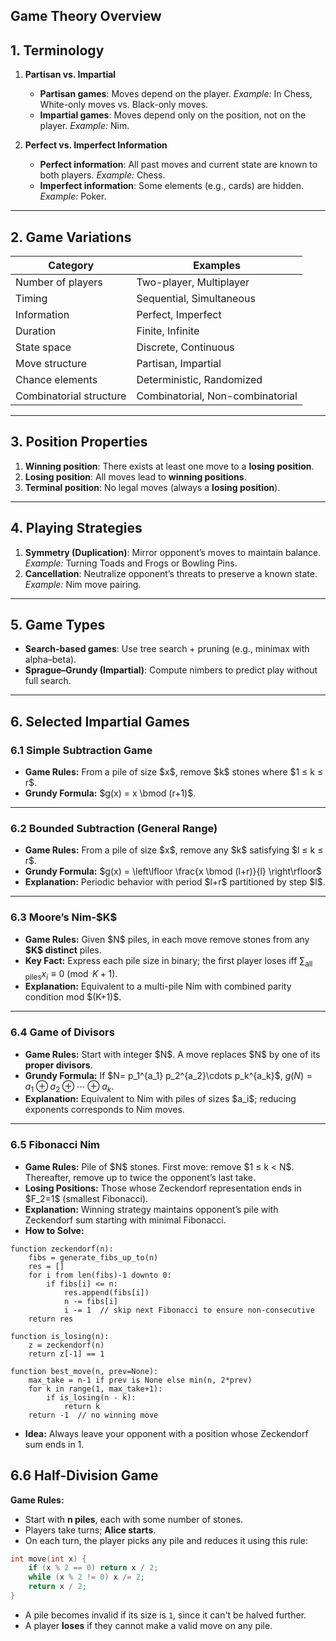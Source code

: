 ## Game Theory Overview


## 1. Terminology

1. **Partisan vs. Impartial**

   * **Partisan games**: Moves depend on the player. *Example:* In Chess, White-only moves vs. Black-only moves.
   * **Impartial games**: Moves depend only on the position, not on the player. *Example:* Nim.

2. **Perfect vs. Imperfect Information**

   * **Perfect information**: All past moves and current state are known to both players. *Example:* Chess.
   * **Imperfect information**: Some elements (e.g., cards) are hidden. *Example:* Poker.

---

## 2. Game Variations

| Category                | Examples                         |
| ----------------------- | -------------------------------- |
| Number of players       | Two-player, Multiplayer          |
| Timing                  | Sequential, Simultaneous         |
| Information             | Perfect, Imperfect               |
| Duration                | Finite, Infinite                 |
| State space             | Discrete, Continuous             |
| Move structure          | Partisan, Impartial              |
| Chance elements         | Deterministic, Randomized        |
| Combinatorial structure | Combinatorial, Non-combinatorial |

---

## 3. Position Properties

1. **Winning position**: There exists at least one move to a **losing position**.
2. **Losing position**: All moves lead to **winning positions**.
3. **Terminal position**: No legal moves (always a **losing position**).

---

## 4. Playing Strategies

1. **Symmetry (Duplication)**: Mirror opponent’s moves to maintain balance.  *Example:* Turning Toads and Frogs or Bowling Pins.
2. **Cancellation**: Neutralize opponent’s threats to preserve a known state.  *Example:* Nim move pairing.

---

## 5. Game Types

* **Search-based games**: Use tree search + pruning (e.g., minimax with alpha–beta).
* **Sprague–Grundy (Impartial)**: Compute nimbers to predict play without full search.

---

## 6. Selected Impartial Games

### 6.1 Simple Subtraction Game

* **Game Rules:** From a pile of size \$x\$, remove \$k\$ stones where \$1 ≤ k ≤ r\$.
* **Grundy Formula:** \$g(x) = x \bmod (r+1)\$.
---

### 6.2 Bounded Subtraction (General Range)

* **Game Rules:** From a pile of size \$x\$, remove any \$k\$ satisfying \$l ≤ k ≤ r\$.
* **Grundy Formula:**
  $g(x) = \left\lfloor \frac{x \bmod (l+r)}{l} \right\rfloor$
* **Explanation:** Periodic behavior with period \$l+r\$ partitioned by step \$l\$.

---

### 6.3 Moore’s Nim-\$K\$

* **Game Rules:** Given \$N\$ piles, in each move remove stones from any **\$K\$ distinct** piles.
* **Key Fact:** Express each pile size in binary; the first player loses iff
  $\sum_{\text{all piles}} x_i \equiv 0 \pmod{K+1}.$
* **Explanation:** Equivalent to a multi-pile Nim with combined parity condition mod \$(K+1)\$.

---

### 6.4 Game of Divisors

* **Game Rules:** Start with integer \$N\$. A move replaces \$N\$ by one of its **proper divisors**.
* **Grundy Formula:** If \$N= p\_1^{a\_1} p\_2^{a\_2}\cdots p\_k^{a\_k}\$,
  $g(N) = a_1 \oplus a_2 \oplus \cdots \oplus a_k.$
* **Explanation:** Equivalent to Nim with piles of sizes \$a\_i\$; reducing exponents corresponds to Nim moves.

---

### 6.5 Fibonacci Nim

* **Game Rules:** Pile of \$N\$ stones. First move: remove \$1 ≤ k < N\$. Thereafter, remove up to twice the opponent’s last take.
* **Losing Positions:** Those whose Zeckendorf representation ends in \$F\_2=1\$ (smallest Fibonacci).
* **Explanation:** Winning strategy maintains opponent’s pile with Zeckendorf sum starting with minimal Fibonacci.
* **How to Solve:**

```text
function zeckendorf(n):
    fibs = generate_fibs_up_to(n)
    res = []
    for i from len(fibs)-1 downto 0:
        if fibs[i] <= n:
            res.append(fibs[i])
            n -= fibs[i]
            i -= 1  // skip next Fibonacci to ensure non-consecutive
    return res

function is_losing(n):
    z = zeckendorf(n)
    return z[-1] == 1

function best_move(n, prev=None):
    max_take = n-1 if prev is None else min(n, 2*prev)
    for k in range(1, max_take+1):
        if is_losing(n - k):
            return k
    return -1  // no winning move
```

* **Idea:** Always leave your opponent with a position whose Zeckendorf sum ends in 1.

## 6.6 Half-Division Game

**Game Rules:**

* Start with **n piles**, each with some number of stones.
* Players take turns; **Alice starts**.
* On each turn, the player picks any pile and reduces it using this rule:

```cpp
int move(int x) {
    if (x % 2 == 0) return x / 2;
    while (x % 2 != 0) x /= 2;
    return x / 2;
}
```

* A pile becomes invalid if its size is `1`, since it can't be halved further.
* A player **loses** if they cannot make a valid move on any pile.
